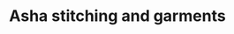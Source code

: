 ---
title: "Asha stitching and garments"
url: /thiruvananthapuram/asha-stitching-and-garments/
shop: tailor
---